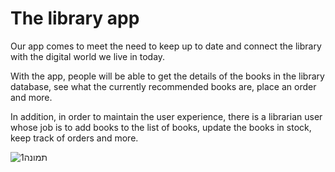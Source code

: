 # The library app

Our app comes to meet the need to keep up to date and connect the library with the digital world we live in today.

With the app, people will be able to get the details of the books in the library database, see what the currently recommended books are, place an order and more.

In addition, in order to maintain the user experience, there is a librarian user whose job is to add books to the list of books, update the books in stock, keep track of orders and more. 

![תמונה1](https://user-images.githubusercontent.com/57504045/131254516-05cfa5df-11fd-499e-949e-00b2b06d677c.png)
